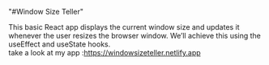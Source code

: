 "#Window Size Teller"

This basic React app displays the current window size and updates it whenever the user resizes the browser window. We’ll achieve this using the useEffect and useState hooks.<br>
take a look at my app :https://windowsizeteller.netlify.app




